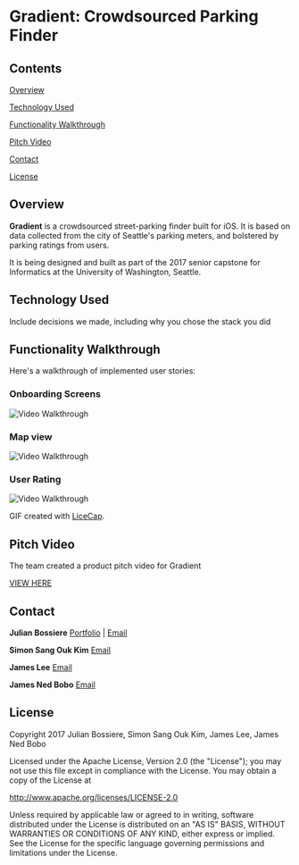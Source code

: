 # Gradient: Crowdsourced Parking Finder

## Contents
[Overview](https://github.com/jbossiere/Gradient#overview)

[Technology Used](https://github.com/jbossiere/Gradient#technology-used)

[Functionality Walkthrough](https://github.com/jbossiere/Gradient#functionality-walkthrough)

[Pitch Video](https://github.com/jbossiere/Gradient#pitch-video)

[Contact](https://github.com/jbossiere/Gradient#contact)

[License](https://github.com/jbossiere/Gradient#license)

## Overview

**Gradient** is a crowdsourced street-parking finder built for iOS. It is based on data collected from the city of Seattle's parking meters, and bolstered by parking ratings from users.

It is being designed and built as part of the 2017 senior capstone for Informatics at the University of Washington, Seattle.

## Technology Used
Include decisions we made, including why you chose the stack you did

## Functionality Walkthrough

Here's a walkthrough of implemented user stories:

### Onboarding Screens
<img src='http://i.imgur.com/ddTLVZH.gif' title='Onboarding Screens' width='' alt='Video Walkthrough' />

### Map view
<img src='http://i.imgur.com/AgpqypY.gif' title='Map View' width='' alt='Video Walkthrough' />

### User Rating
<img src='http://i.imgur.com/ZckCbAu.gif' title='User Rating' width='' alt='Video Walkthrough' />

GIF created with [LiceCap](http://www.cockos.com/licecap/).

## Pitch Video 

The team created a product pitch video for Gradient

[VIEW HERE](https://www.youtube.com/watch?v=MT_b4qLm6A0&t=1s)



## Contact
**Julian Bossiere** [Portfolio](http://www.julianbossiere.com) | [Email](mailto:julianbossiere@gmail.com)

**Simon Sang Ouk Kim** [Email](mailto:)

**James Lee** [Email](mailto:)

**James Ned Bobo** [Email](mailto:)

## License

Copyright 2017 Julian Bossiere, Simon Sang Ouk Kim, James Lee, James Ned Bobo

Licensed under the Apache License, Version 2.0 (the "License");
you may not use this file except in compliance with the License.
You may obtain a copy of the License at

http://www.apache.org/licenses/LICENSE-2.0

Unless required by applicable law or agreed to in writing, software
distributed under the License is distributed on an "AS IS" BASIS,
WITHOUT WARRANTIES OR CONDITIONS OF ANY KIND, either express or implied.
See the License for the specific language governing permissions and
limitations under the License.
